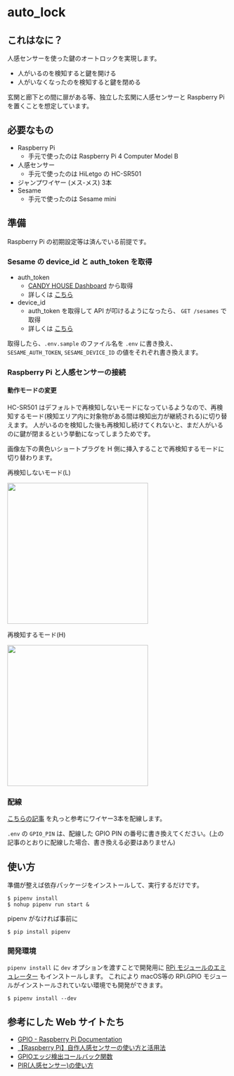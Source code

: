 # auto_lock

## これはなに？

人感センサーを使った鍵のオートロックを実現します。

- 人がいるのを検知すると鍵を開ける
- 人がいなくなったのを検知すると鍵を閉める

玄関と廊下との間に扉がある等、独立した玄関に人感センサーと Raspberry Pi を置くことを想定しています。

## 必要なもの

- Raspberry Pi
  - 手元で使ったのは Raspberry Pi 4 Computer Model B
- 人感センサー
  - 手元で使ったのは HiLetgo の HC-SR501
- ジャンプワイヤー (メス-メス) 3本
- Sesame
  - 手元で使ったのは Sesame mini
  
## 準備

Raspberry Pi の初期設定等は済んでいる前提です。

### Sesame の device_id と auth_token を取得

- auth_token
  - [CANDY HOUSE Dashboard](https://my.candyhouse.co/) から取得
  - 詳しくは [こちら](https://docs.candyhouse.co/#authentication)
- device_id
  - auth_token を取得して API が叩けるようになったら、 `GET /sesames` で取得
  - 詳しくは [こちら](https://docs.candyhouse.co/#sesame-api)

取得したら、`.env.sample` のファイル名を `.env` に書き換え、 `SESAME_AUTH_TOKEN`, `SESAME_DEVICE_ID` の値をそれぞれ書き換えます。

### Raspberry Pi と人感センサーの接続

#### 動作モードの変更

HC-SR501 はデフォルトで再検知しないモードになっているようなので、再検知するモード(検知エリア内に対象物がある間は検知出力が継続される)に切り替えます。
人がいるのを検知した後も再検知し続けてくれないと、まだ人がいるのに鍵が閉まるという挙動になってしまうためです。

画像左下の黄色いショートプラグを H 側に挿入することで再検知するモードに切り替わります。

再検知しないモード(L)

<img src="https://user-images.githubusercontent.com/34127161/87215303-5222fe80-c370-11ea-8080-c42dbce5f243.jpg" width="320px">

再検知するモード(H)

<img src="https://user-images.githubusercontent.com/34127161/87215311-6ebf3680-c370-11ea-879e-3ce10768dc85.jpg" width="320px">

### 配線

[こちらの記事](https://chasuke.com/motionsensor/) を丸っと参考にワイヤー3本を配線します。

`.env` の `GPIO_PIN` は、配線した GPIO PIN の番号に書き換えてください。(上の記事のとおりに配線した場合、書き換える必要はありません)

## 使い方

準備が整えば依存パッケージをインストールして、実行するだけです。

```
$ pipenv install
$ nohup pipenv run start &
```

pipenv がなければ事前に

```
$ pip install pipenv
```

### 開発環境

`pipenv install` に `dev` オプションを渡すことで開発用に [RPi モジュールのエミュレーター](https://github.com/nosix/raspberry-gpio-emulator) もインストールします。
これにより macOS等の RPi.GPIO モジュールがインストールされていない環境でも開発ができます。

```
$ pipenv install --dev
```

## 参考にした Web サイトたち

- [GPIO - Raspberry Pi Documentation](https://www.raspberrypi.org/documentation/usage/gpio/README.md)
- [【Raspberry Pi】自作人感センサーの使い方と活用法](https://chasuke.com/motionsensor/)
- [GPIOエッジ検出コールバック関数](https://tomosoft.jp/design/?p=8685)
- [PIR(人感センサー)の使い方](http://www.umek.topaz.ne.jp/mameduino/pir_howto/)
